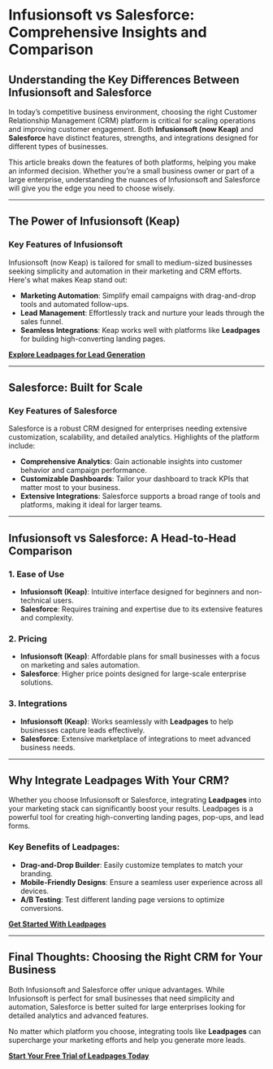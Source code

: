 # Infusionsoft vs Salesforce: Comprehensive Insights and Comparison

## Understanding the Key Differences Between Infusionsoft and Salesforce

In today’s competitive business environment, choosing the right Customer Relationship Management (CRM) platform is critical for scaling operations and improving customer engagement. Both **Infusionsoft (now Keap)** and **Salesforce** have distinct features, strengths, and integrations designed for different types of businesses.

This article breaks down the features of both platforms, helping you make an informed decision. Whether you’re a small business owner or part of a large enterprise, understanding the nuances of Infusionsoft and Salesforce will give you the edge you need to choose wisely.

---

## The Power of Infusionsoft (Keap)

### Key Features of Infusionsoft
Infusionsoft (now Keap) is tailored for small to medium-sized businesses seeking simplicity and automation in their marketing and CRM efforts. Here's what makes Keap stand out:

- **Marketing Automation**: Simplify email campaigns with drag-and-drop tools and automated follow-ups.
- **Lead Management**: Effortlessly track and nurture your leads through the sales funnel.
- **Seamless Integrations**: Keap works well with platforms like **Leadpages** for building high-converting landing pages.

[**Explore Leadpages for Lead Generation**](https://bit.ly/LEadPages)

---

## Salesforce: Built for Scale

### Key Features of Salesforce
Salesforce is a robust CRM designed for enterprises needing extensive customization, scalability, and detailed analytics. Highlights of the platform include:

- **Comprehensive Analytics**: Gain actionable insights into customer behavior and campaign performance.
- **Customizable Dashboards**: Tailor your dashboard to track KPIs that matter most to your business.
- **Extensive Integrations**: Salesforce supports a broad range of tools and platforms, making it ideal for larger teams.

---

## Infusionsoft vs Salesforce: A Head-to-Head Comparison

### 1. **Ease of Use**
   - **Infusionsoft (Keap)**: Intuitive interface designed for beginners and non-technical users.
   - **Salesforce**: Requires training and expertise due to its extensive features and complexity.

### 2. **Pricing**
   - **Infusionsoft (Keap)**: Affordable plans for small businesses with a focus on marketing and sales automation.
   - **Salesforce**: Higher price points designed for large-scale enterprise solutions.

### 3. **Integrations**
   - **Infusionsoft (Keap)**: Works seamlessly with **Leadpages** to help businesses capture leads effectively.
   - **Salesforce**: Extensive marketplace of integrations to meet advanced business needs.

---

## Why Integrate Leadpages With Your CRM?

Whether you choose Infusionsoft or Salesforce, integrating **Leadpages** into your marketing stack can significantly boost your results. Leadpages is a powerful tool for creating high-converting landing pages, pop-ups, and lead forms.

### Key Benefits of Leadpages:
- **Drag-and-Drop Builder**: Easily customize templates to match your branding.
- **Mobile-Friendly Designs**: Ensure a seamless user experience across all devices.
- **A/B Testing**: Test different landing page versions to optimize conversions.

[**Get Started With Leadpages**](https://bit.ly/LEadPages)

---

## Final Thoughts: Choosing the Right CRM for Your Business

Both Infusionsoft and Salesforce offer unique advantages. While Infusionsoft is perfect for small businesses that need simplicity and automation, Salesforce is better suited for large enterprises looking for detailed analytics and advanced features.

No matter which platform you choose, integrating tools like **Leadpages** can supercharge your marketing efforts and help you generate more leads.

[**Start Your Free Trial of Leadpages Today**](https://bit.ly/LEadPages)
